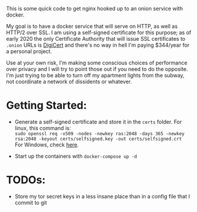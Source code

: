 This is some quick code to get nginx hooked up to an onion service with docker.

My goal is to have a docker service that will serve on HTTP, as well as HTTP/2 over SSL. 
I am using a self-signed certificate for this purpose; 
as of early 2020 the only Certificate Authority that will issue SSL certificates to `.onion` URLs is 
[DigiCert](https://www.digicert.com/blog/ordering-a-onion-certificate-from-digicert/) 
and there's no way in hell I'm paying $344/year for a personal project.

Use at your own risk, I'm making some conscious choices of performance over privacy and I will try to point those out if you need to do the opposite.
I'm just trying to be able to turn off my apartment lights from the subway, not coordinate a network of dissidents or whatever.

# Getting Started:

* Generate a self-signed certificate and store it in the `certs` folder. For linux, this command is:  
`sudo openssl req -x509 -nodes -newkey ras:2048 -days 365 -newkey rsa:2048 -keyout certs/selfsigned.key -out certs/selfsigned.crt`  
For Windows, check [here](https://docs.microsoft.com/en-us/powershell/module/pkiclient/new-selfsignedcertificate).

* Start up the containers with `docker-compose up -d`

# TODOs:
* Store my tor secret keys in a less insane place than in a config file that I commit to git

